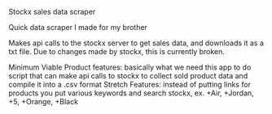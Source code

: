 Stockx sales data scraper

Quick data scraper I made for my brother

Makes api calls to the stockx server to get sales data, and downloads it as a txt file.  Due to changes made by stockx, this is currently broken.

Minimum Viable Product features: basically what we need this app to do script that can make api calls to stockx to collect sold product data and compile it into a .csv format
Stretch Features: instead of putting links for products you put various keywords and search stockx, ex. +Air, +Jordan, +5, +Orange, +Black 

